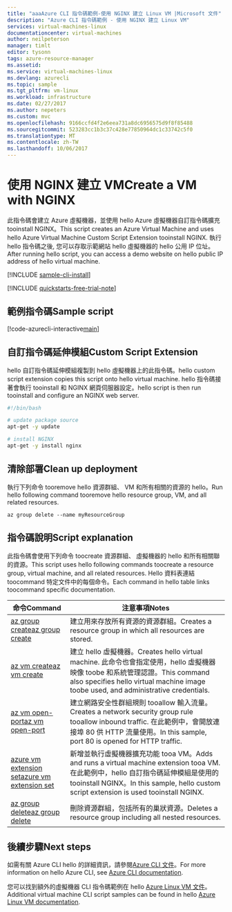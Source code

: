 ```yaml
---
title: "aaaAzure CLI 指令碼範例-使用 NGINX 建立 Linux VM |Microsoft 文件"
description: "Azure CLI 指令碼範例 - 使用 NGINX 建立 Linux VM"
services: virtual-machines-linux
documentationcenter: virtual-machines
author: neilpeterson
manager: timlt
editor: tysonn
tags: azure-resource-manager
ms.assetid: 
ms.service: virtual-machines-linux
ms.devlang: azurecli
ms.topic: sample
ms.tgt_pltfrm: vm-linux
ms.workload: infrastructure
ms.date: 02/27/2017
ms.author: nepeters
ms.custom: mvc
ms.openlocfilehash: 9166ccfd4f2e6eea731a8dc6956575d9f8f85488
ms.sourcegitcommit: 523283cc1b3c37c428e77850964dc1c33742c5f0
ms.translationtype: MT
ms.contentlocale: zh-TW
ms.lasthandoff: 10/06/2017
---
```

# <a name="create-a-vm-with-nginx"></a><span data-ttu-id="c9608-103">使用 NGINX 建立 VM</span><span class="sxs-lookup"><span data-stu-id="c9608-103">Create a VM with NGINX</span></span>

<span data-ttu-id="c9608-104">此指令碼會建立 Azure 虛擬機器，並使用 hello Azure 虛擬機器自訂指令碼擴充 tooinstall NGINX。</span><span class="sxs-lookup"><span data-stu-id="c9608-104">This script creates an Azure Virtual Machine and uses hello Azure Virtual Machine Custom Script Extension tooinstall NGINX.</span></span> <span data-ttu-id="c9608-105">執行 hello 指令碼之後, 您可以存取示範網站 hello 虛擬機器的 hello 公用 IP 位址。</span><span class="sxs-lookup"><span data-stu-id="c9608-105">After running hello script, you can access a demo website on hello public IP address of hello virtual machine.</span></span>

[!INCLUDE [sample-cli-install](../../../includes/sample-cli-install.md)]

[!INCLUDE [quickstarts-free-trial-note](../../../includes/quickstarts-free-trial-note.md)]

## <a name="sample-script"></a><span data-ttu-id="c9608-106">範例指令碼</span><span class="sxs-lookup"><span data-stu-id="c9608-106">Sample script</span></span>

[!code-azurecli-interactive[main](../../../cli_scripts/virtual-machine/create-vm-nginx/create-vm-nginx.sh "Quick Create VM")]

## <a name="custom-script-extension"></a><span data-ttu-id="c9608-107">自訂指令碼延伸模組</span><span class="sxs-lookup"><span data-stu-id="c9608-107">Custom Script Extension</span></span>

<span data-ttu-id="c9608-108">hello 自訂指令碼延伸模組複製到 hello 虛擬機器上的此指令碼。</span><span class="sxs-lookup"><span data-stu-id="c9608-108">hello custom script extension copies this script onto hello virtual machine.</span></span> <span data-ttu-id="c9608-109">hello 指令碼接著會執行 tooinstall 和 NGINX 網頁伺服器設定。</span><span class="sxs-lookup"><span data-stu-id="c9608-109">hello script is then run tooinstall and configure an NGINX web server.</span></span> 

```bash
#!/bin/bash

# update package source
apt-get -y update

# install NGINX
apt-get -y install nginx
```

## <a name="clean-up-deployment"></a><span data-ttu-id="c9608-110">清除部署</span><span class="sxs-lookup"><span data-stu-id="c9608-110">Clean up deployment</span></span> 

<span data-ttu-id="c9608-111">執行下列命令 tooremove hello 資源群組、 VM 和所有相關的資源的 hello。</span><span class="sxs-lookup"><span data-stu-id="c9608-111">Run hello following command tooremove hello resource group, VM, and all related resources.</span></span>

```azurecli-interactive 
az group delete --name myResourceGroup
```

## <a name="script-explanation"></a><span data-ttu-id="c9608-112">指令碼說明</span><span class="sxs-lookup"><span data-stu-id="c9608-112">Script explanation</span></span>

<span data-ttu-id="c9608-113">此指令碼會使用下列命令 toocreate 資源群組、 虛擬機器的 hello 和所有相關聯的資源。</span><span class="sxs-lookup"><span data-stu-id="c9608-113">This script uses hello following commands toocreate a resource group, virtual machine, and all related resources.</span></span> <span data-ttu-id="c9608-114">Hello 資料表連結 toocommand 特定文件中的每個命令。</span><span class="sxs-lookup"><span data-stu-id="c9608-114">Each command in hello table links toocommand specific documentation.</span></span>

| <span data-ttu-id="c9608-115">命令</span><span class="sxs-lookup"><span data-stu-id="c9608-115">Command</span></span> | <span data-ttu-id="c9608-116">注意事項</span><span class="sxs-lookup"><span data-stu-id="c9608-116">Notes</span></span> |
|---|---|
| [<span data-ttu-id="c9608-117">az group create</span><span class="sxs-lookup"><span data-stu-id="c9608-117">az group create</span></span>](https://docs.microsoft.com/cli/azure/group#create) | <span data-ttu-id="c9608-118">建立用來存放所有資源的資源群組。</span><span class="sxs-lookup"><span data-stu-id="c9608-118">Creates a resource group in which all resources are stored.</span></span> |
| [<span data-ttu-id="c9608-119">az vm create</span><span class="sxs-lookup"><span data-stu-id="c9608-119">az vm create</span></span>](https://docs.microsoft.com/cli/azure/vm#create) | <span data-ttu-id="c9608-120">建立 hello 虛擬機器。</span><span class="sxs-lookup"><span data-stu-id="c9608-120">Creates hello virtual machine.</span></span> <span data-ttu-id="c9608-121">此命令也會指定使用，hello 虛擬機器映像 toobe 和系統管理認證。</span><span class="sxs-lookup"><span data-stu-id="c9608-121">This command also specifies hello virtual machine image toobe used, and administrative credentials.</span></span>  |
| [<span data-ttu-id="c9608-122">az vm open-port</span><span class="sxs-lookup"><span data-stu-id="c9608-122">az vm open-port</span></span>](https://docs.microsoft.com/cli/azure/network/nsg/rule#create) | <span data-ttu-id="c9608-123">建立網路安全性群組規則 tooallow 輸入流量。</span><span class="sxs-lookup"><span data-stu-id="c9608-123">Creates a network security group rule tooallow inbound traffic.</span></span> <span data-ttu-id="c9608-124">在此範例中，會開放連接埠 80 供 HTTP 流量使用。</span><span class="sxs-lookup"><span data-stu-id="c9608-124">In this sample, port 80 is opened for HTTP traffic.</span></span> |
| [<span data-ttu-id="c9608-125">azure vm extension set</span><span class="sxs-lookup"><span data-stu-id="c9608-125">azure vm extension set</span></span>](https://docs.microsoft.com/cli/azure/vm/extension#set) | <span data-ttu-id="c9608-126">新增並執行虛擬機器擴充功能 tooa VM。</span><span class="sxs-lookup"><span data-stu-id="c9608-126">Adds and runs a virtual machine extension tooa VM.</span></span> <span data-ttu-id="c9608-127">在此範例中，hello 自訂指令碼延伸模組是使用的 tooinstall NGINX。</span><span class="sxs-lookup"><span data-stu-id="c9608-127">In this sample, hello custom script extension is used tooinstall NGINX.</span></span>|
| [<span data-ttu-id="c9608-128">az group delete</span><span class="sxs-lookup"><span data-stu-id="c9608-128">az group delete</span></span>](https://docs.microsoft.com/cli/azure/vm/extension#set) | <span data-ttu-id="c9608-129">刪除資源群組，包括所有的巢狀資源。</span><span class="sxs-lookup"><span data-stu-id="c9608-129">Deletes a resource group including all nested resources.</span></span> |

## <a name="next-steps"></a><span data-ttu-id="c9608-130">後續步驟</span><span class="sxs-lookup"><span data-stu-id="c9608-130">Next steps</span></span>

<span data-ttu-id="c9608-131">如需有關 Azure CLI hello 的詳細資訊，請參閱[Azure CLI 文件](https://docs.microsoft.com/cli/azure/overview)。</span><span class="sxs-lookup"><span data-stu-id="c9608-131">For more information on hello Azure CLI, see [Azure CLI documentation](https://docs.microsoft.com/cli/azure/overview).</span></span>

<span data-ttu-id="c9608-132">您可以找到額外的虛擬機器 CLI 指令碼範例在 hello [Azure Linux VM 文件](../linux/cli-samples.md?toc=%2fazure%2fvirtual-machines%2flinux%2ftoc.json)。</span><span class="sxs-lookup"><span data-stu-id="c9608-132">Additional virtual machine CLI script samples can be found in hello [Azure Linux VM documentation](../linux/cli-samples.md?toc=%2fazure%2fvirtual-machines%2flinux%2ftoc.json).</span></span>
